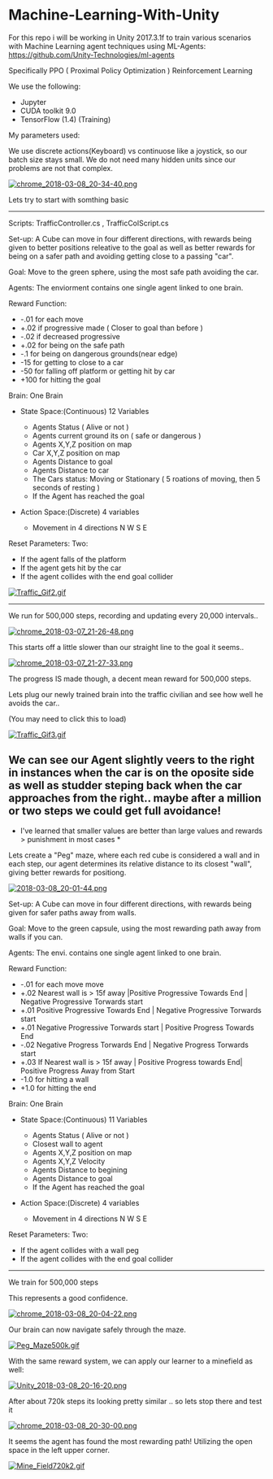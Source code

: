 # Machine-Learning-With-Unity

For this repo i will be working in Unity 2017.3.1f to train various scenarios with Machine Learning agent techniques using ML-Agents: https://github.com/Unity-Technologies/ml-agents

Specifically PPO ( Proximal Policy Optimization ) Reinforcement Learning

We use the following:
- Jupyter
- CUDA toolkit 9.0
- TensorFlow (1.4) (Training)


My parameters used:

We use discrete actions(Keyboard) vs continuose like a joystick, so our batch size stays small. 
We do not need many hidden units since our problems are not that complex.


[![chrome_2018-03-08_20-34-40.png](https://s18.postimg.org/w92kkknzt/chrome_2018-03-08_20-34-40.png)](https://postimg.org/image/azey9q7p1/)




Lets try to start with somthing basic



--------------------------

Scripts: TrafficController.cs , TrafficColScript.cs

Set-up: A Cube can move in four different directions, with rewards being given to better positions releative to the goal as
well as better rewards for being on a safer path and avoiding getting close to a passing "car".

Goal: Move to the green sphere, using the most safe path avoiding the car.

Agents: The enviorment contains one single agent linked to one brain.

Reward Function:
 - -.01 for each move
 - +.02 if progressive made ( Closer to goal than before )
 - -.02 if decreased progressive
 - +.02 for being on the safe path
 - -.1 for being on dangerous grounds(near edge)
 - -15  for getting to close to a car
 - -50  for falling off platform or getting hit by car
 - +100 for hitting the goal
  

Brain: One Brain 
 - State Space:(Continuous) 12 Variables 
    - Agents Status ( Alive or not ) 
    - Agents current ground its on ( safe or dangerous )
    - Agents X,Y,Z position on map
    - Car X,Y,Z position on map
    - Agents Distance to goal
    - Agents Distance to car
    - The Cars status: Moving or Stationary ( 5 roations of moving, then 5 seconds of resting )
    - If the Agent has reached the goal
 
 - Action Space:(Discrete) 4 variables
    - Movement in 4 directions N W S E
    
Reset Parameters:
  Two:
   - If the agent falls of the platform
   - If the agent gets hit by the car
   - If the agent collides with the end goal collider
    
    
  [![Traffic_Gif2.gif](https://s18.postimg.org/ytpb5q81l/Traffic_Gif2.gif)](https://postimg.org/image/5ejmwq3hx/)  
    
    
--------------------------

We run for 500,000 steps, recording and updating every 20,000 intervals..

[![chrome_2018-03-07_21-26-48.png](https://s18.postimg.org/77mjki6ix/chrome_2018-03-07_21-26-48.png)](https://postimg.org/image/i77qw3wxx/)

This starts off a little slower than our straight line to the goal it seems.. 

[![chrome_2018-03-07_21-27-33.png](https://s18.postimg.org/f0d7cif2x/chrome_2018-03-07_21-27-33.png)](https://postimg.org/image/l1aw9l1p1/)

The progress IS made though, a decent mean reward for 500,000 steps.


Lets plug our newly trained brain into the traffic civilian and see how well he avoids the car..

(You may need to click this to load)

[![Traffic_Gif3.gif](https://s18.postimg.org/642f94ec9/Traffic_Gif3.gif)](https://postimg.org/image/ez39jn34l/)


We can see our Agent slightly veers to the right in instances when the car is on the oposite side as well as studder steping back when the car approaches from the right.. maybe after a million or two steps we could get full avoidance!
---------------------------

* I've learned that smaller values are better than large values and rewards > punishment in most cases *

Lets create a "Peg" maze, where each red cube is considered a wall and in each step, our agent determines its relative distance to its closest "wall", giving better rewards for positiong.

[![2018-03-08_20-01-44.png](https://s18.postimg.org/82rx9f709/2018-03-08_20-01-44.png)](https://postimg.org/image/zdd8hc9x1/)

Set-up: A Cube can move in four different directions, with rewards being given for safer paths away from walls.

Goal: Move to the green capsule, using the most rewarding path away from walls if you can.

Agents: The envi. contains one single agent linked to one brain.

Reward Function:
 - -.01 for each move move
 - +.02 Nearest wall is > 15f away |Positive Progressive Towards End | Negative Progressive Torwards start
 - +.01 Positive Progressive Towards End | Negative Progressive Torwards start
 - +.01 Negative Progressive Torwards start |  Positive Progress Towards End
 - -.02 Negative Progress Torwards End | Negative Progress Torwards start
 - +.03 If Nearest wall is > 15f away | Positive Progress towards End| Positive Progress Away from Start
 - -1.0 for hitting a wall 
 - +1.0 for hitting the end
  

Brain: One Brain 
 - State Space:(Continuous) 11 Variables 
    - Agents Status ( Alive or not ) 
    - Closest wall to agent
    - Agents X,Y,Z position on map
    - Agents X,Y,Z Velocity
    - Agents Distance to begining
    - Agents Distance to goal
    - If the Agent has reached the goal
 
 - Action Space:(Discrete) 4 variables
    - Movement in 4 directions N W S E
    
Reset Parameters:
  Two:
   - If the agent collides with a wall peg
   - If the agent collides with the end goal collider
    
    
    
--------------------------
We train for 500,000 steps 

This represents a good confidence.

[![chrome_2018-03-08_20-04-22.png](https://s18.postimg.org/yp4dxv8h5/chrome_2018-03-08_20-04-22.png)](https://postimg.org/image/wkk0ws6ud/)

Our brain can now navigate safely through the maze.

[![Peg_Maze500k.gif](https://s18.postimg.org/ynug50byh/Peg_Maze500k.gif)](https://postimg.org/image/w6ioxqs1x/)


With the same reward system, we can apply our learner to a minefield as well:

[![Unity_2018-03-08_20-16-20.png](https://s18.postimg.org/5mq3vfrgp/Unity_2018-03-08_20-16-20.png)](https://postimg.org/image/mn90444hx/)


After about 720k steps its looking pretty similar .. so lets stop there and test it


[![chrome_2018-03-08_20-30-00.png](https://s18.postimg.org/scp8ogsop/chrome_2018-03-08_20-30-00.png)](https://postimg.org/image/l9hd8un91/)


It seems the agent has found the most rewarding path! Utilizing the open space in the left upper corner.

[![Mine_Field720k2.gif](https://s18.postimg.org/t2810v3ix/Mine_Field720k2.gif)](https://postimg.org/image/85bsw75hx/)

